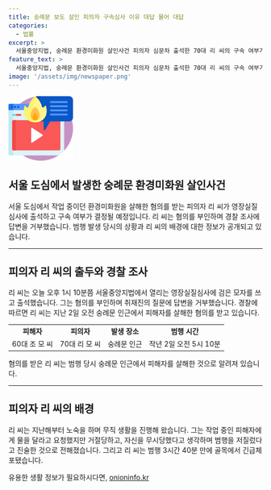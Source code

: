```yaml
---
title: 숭례문 보도 살인 피의자 구속심사 이유 대답 물어 대답
categories:
  - 법률
excerpt: >
  서울중앙지법, 숭례문 환경미화원 살인사건 피의자 심문차 출석한 70대 리 씨의 구속 여부가 오늘 결정된다. 영장실질심사에 검은 모자를 쓴 채 출석한 그는 경계하는 모습을 보였고, 여러 질문에는 대답하지 않았다. 지난 2일 살인 혐의로 체포된 리 씨는 피해자에게 거절당한 것으로 폭력을 저질렀다는 취지로 진술한 것으로 전해졌으며, 무직인 그는 노숙 생활을 병행했다. (사진=)
feature_text: >
  서울중앙지법, 숭례문 환경미화원 살인사건 피의자 심문차 출석한 70대 리 씨의 구속 여부가 오늘 결정된다. 영장실질심사에 검은 모자를 쓴 채 출석한 그는 경계하는 모습을 보였고, 여러 질문에는 대답하지 않았다. 지난 2일 살인 혐의로 체포된 리 씨는 피해자에게 거절당한 것으로 폭력을 저질렀다는 취지로 진술한 것으로 전해졌으며, 무직인 그는 노숙 생활을 병행했다. (사진=)
image: '/assets/img/newspaper.png'
---
```


<p><img src="/assets/img/news.png" alt="rentncar 속보" /></p>

<h2 data-ke-size="size26">서울 도심에서 발생한 숭례문 환경미화원 살인사건</h2>

<p data-ke-size="size16">서울 도심에서 작업 중이던 환경미화원을 살해한 혐의를 받는 피의자 리 씨가 영장실질심사에 출석하고 구속 여부가 결정될 예정입니다. 리 씨는 혐의를 부인하며 경찰 조사에 답변을 거부했습니다. 범행 발생 당시의 상황과 리 씨의 배경에 대한 정보가 공개되고 있습니다.</p>

<hr>

<h2 data-ke-size="size26">피의자 리 씨의 출두와 경찰 조사</h2>

<p data-ke-size="size16">리 씨는 오늘 오후 1시 10분쯤 서울중앙지법에서 열리는 영장실질심사에 검은 모자를 쓰고 출석했습니다. 그는 혐의를 부인하며 취재진의 질문에 답변을 거부했습니다. 경찰에 따르면 리 씨는 지난 2일 오전 숭례문 인근에서 피해자를 살해한 혐의를 받고 있습니다.</p>

<table style="width: 100%;">
<tbody>
<tr>
<td style="text-align: center; height: 17px;"><b>피해자</b></td>
<td style="text-align: center; height: 17px;"><b>피의자</b></td>
<td style="text-align: center; height: 17px;"><b>발생 장소</b></td>
<td style="text-align: center; height: 17px;"><b>범행 시간</b></td>
</tr>
<tr>
<td style="text-align: center;">60대 조 모 씨</td>
<td style="text-align: center;">70대 리 모 씨</td>
<td style="text-align: center;">숭례문 인근</td>
<td style="text-align: center;">작년 2일 오전 5시 10분</td>
</tr>
</tbody>
</table>

<p data-ke-size="size16">혐의를 받은 리 씨는 범행 당시 숭례문 인근에서 피해자를 살해한 것으로 알려져 있습니다.</p>

<hr>

<h2 data-ke-size="size26">피의자 리 씨의 배경</h2>

<p data-ke-size="size16">리 씨는 지난해부터 노숙을 하며 무직 생활을 진행해 왔습니다. 그는 작업 중인 피해자에게 물을 달라고 요청했지만 거절당하고, 자신을 무시당했다고 생각하며 범행을 저질렀다고 진술한 것으로 전해졌습니다. 그리고 리 씨는 범행 3시간 40분 만에 골목에서 긴급체포됐습니다.</p>
유용한 생활 정보가 필요하시다면, <a href="https://onioninfo.kr" rel="dofollow">onioninfo.kr</a>


